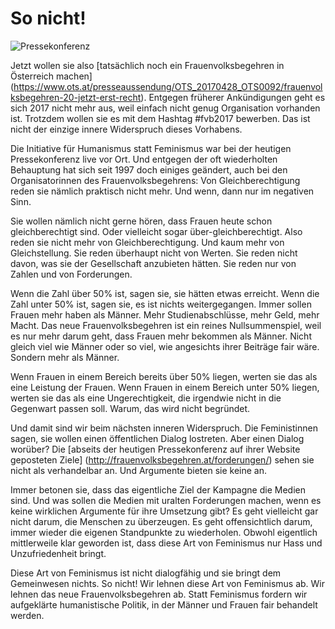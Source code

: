 # So nicht!

![Pressekonferenz](http://res.cloudinary.com/ontore/image/upload/c_scale,fl_advanced_resize,w_1024/v1493386178/IMG_20170428_1006384_kclrse.jpg)

Jetzt wollen sie also [tatsächlich noch ein Frauenvolksbegehren in Österreich machen] (https://www.ots.at/presseaussendung/OTS_20170428_OTS0092/frauenvolksbegehren-20-jetzt-erst-recht).
Entgegen früherer Ankündigungen geht es sich 2017 nicht mehr aus,
weil einfach nicht genug Organisation vorhanden ist.
Trotzdem wollen sie es mit dem Hashtag #fvb2017 bewerben.
Das ist nicht der einzige innere Widerspruch dieses Vorhabens.

Die Initiative für Humanismus statt Feminismus war bei der heutigen Pressekonferenz live vor Ort.
Und entgegen der oft wiederholten Behauptung hat sich seit 1997 doch einiges geändert,
auch bei den Organisatorinnen des Frauenvolksbegehrens:
Von Gleichberechtigung reden sie nämlich praktisch nicht mehr.
Und wenn, dann nur im negativen Sinn.

Sie wollen nämlich nicht gerne hören, dass Frauen heute schon gleichberechtigt sind.
Oder vielleicht sogar über-gleichberechtigt.
Also reden sie nicht mehr von Gleichberechtigung.
Und kaum mehr von Gleichstellung.
Sie reden überhaupt nicht von Werten.
Sie reden nicht davon, was sie der Gesellschaft anzubieten hätten.
Sie reden nur von Zahlen und von Forderungen.

Wenn die Zahl über 50% ist, sagen sie, sie hätten etwas erreicht.
Wenn die Zahl unter 50% ist, sagen sie, es ist nichts weitergegangen.
Immer sollen Frauen mehr haben als Männer.
Mehr Studienabschlüsse, mehr Geld, mehr Macht.
Das neue Frauenvolksbegehren ist ein reines Nullsummenspiel,
weil es nur mehr darum geht, dass Frauen mehr bekommen als Männer.
Nicht gleich viel wie Männer oder so viel, wie angesichts ihrer Beiträge fair wäre.
Sondern mehr als Männer.

Wenn Frauen in einem Bereich bereits über 50% liegen,
werten sie das als eine Leistung der Frauen.
Wenn Frauen in einem Bereich unter 50% liegen,
werten sie das als eine Ungerechtigkeit, die irgendwie nicht in die Gegenwart passen soll.
Warum, das wird nicht begründet.

Und damit sind wir beim nächsten inneren Widerspruch.
Die Feministinnen sagen, sie wollen einen öffentlichen Dialog lostreten.
Aber einen Dialog worüber?
Die [abseits der heutigen Pressekonferenz auf ihrer Website geposteten Ziele] (http://frauenvolksbegehren.at/forderungen/) sehen sie nicht als verhandelbar an.
Und Argumente bieten sie keine an.

Immer betonen sie, dass das eigentliche Ziel der Kampagne die Medien sind.
Und was sollen die Medien mit uralten Forderungen machen, wenn es keine wirklichen Argumente für ihre Umsetzung gibt?
Es geht vielleicht gar nicht darum, die Menschen zu überzeugen.
Es geht offensichtlich darum, immer wieder die eigenen Standpunkte zu wiederholen.
Obwohl eigentlich mittlerweile klar geworden ist, dass diese Art von Feminismus nur Hass und Unzufriedenheit bringt.

Diese Art von Feminismus ist nicht dialogfähig und sie bringt dem Gemeinwesen nichts.
So nicht!
Wir lehnen diese Art von Feminismus ab.
Wir lehnen das neue Frauenvolksbegehren ab.
Statt Feminismus fordern wir aufgeklärte humanistische Politik, in der Männer und Frauen fair behandelt werden.
